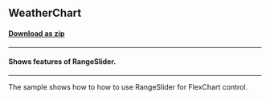 ## WeatherChart
#### [Download as zip](https://grapecity.github.io/DownGit/#/home?url=https://github.com/GrapeCity/ComponentOne-UWP-Samples/tree/master/C1.UWP.FlexChart/CS/WeatherChart)
____
#### Shows features of RangeSlider.
____
The sample shows how to how to use RangeSlider for FlexChart control.
